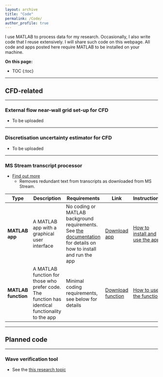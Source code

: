 ```yaml
---
layout: archive
title: "Code"
permalink: /Code/
author_profile: true
---
```


I use MATLAB to process data for my research. Occasionally, I also write code that I reuse extensively. I will share such code on this webpage. All code and apps posted here require MATLAB to be installed on your machine.

**On this page:**
* TOC
{:toc}

---
## CFD-related

---
### External flow near-wall grid set-up for CFD
- To be uploaded

---
### Discretisation uncertainty estimator for CFD
- To be uploaded

---
### MS Stream transcript processor
- [Find out more](/transcript-app)
  - Removes redundant text from transcripts as downloaded from MS Stream.

| Type  | Description | Requirements | Link | Instructions |
| ---------- | ----------- | ------------ | ---- | ----- |
| **MATLAB app**  | A MATLAB app with a graphical user interface  | No coding or MATLAB background requirements. See [the documentation](https://momchil-terziev.github.io/Code/Transcript-app/#how-to-download-and-install-the-app) for details on how to install and run the app | [Download app](https://momchil-terziev.github.io/Code/Transcript%20processing%20app.mlappinstall) | [How to install and use the app](https://momchil-terziev.github.io/Code/Transcript-app/#how-to-download-and-install-the-app) |
| **MATLAB function**  | A MATLAB function for those who prefer code. The function has identical functionality to the app  | Minimal coding requirements, see below for details       | [Download function](https://momchil-terziev.github.io/Code/processTranscript.mlx) | [How to use the function](https://momchil-terziev.github.io/Code/Transcript-app/#how-to-use-the-function) |

---
## Planned code

---
### Wave verification tool
* See the [this research topic](https://momchil-terziev.github.io/research-topics#8-development-of-a-wave-verification-tool-for-cfd-predictions)
